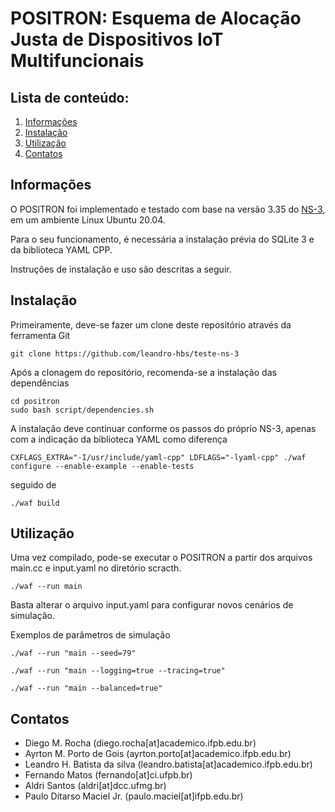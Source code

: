 
POSITRON: Esquema de Alocação Justa de Dispositivos IoT Multifuncionais
================================

## Lista de conteúdo:

1) [Informações](#informações)
2) [Instalação](#instalação)
3) [Utilização](#utilização)
4) [Contatos](#contatos)


## Informações

O POSITRON foi implementado e testado com base na versão 3.35 do [NS-3](https://nsnam.org), em um ambiente Linux Ubuntu 20.04.

Para o seu funcionamento, é necessária a instalação prévia do SQLite 3 e da biblioteca YAML CPP.

Instruções de instalação e uso são descritas a seguir.


## Instalação

Primeiramente, deve-se fazer um clone deste repositório através da ferramenta Git

```shell
git clone https://github.com/leandro-hbs/teste-ns-3
```

Após a clonagem do repositório, recomenda-se a instalação das dependências

```shell
cd positron
sudo bash script/dependencies.sh
```

A instalação deve continuar conforme os passos do próprio NS-3, apenas com a indicação da biblioteca YAML como diferença

```shell
CXFLAGS_EXTRA="-I/usr/include/yaml-cpp" LDFLAGS="-lyaml-cpp" ./waf configure --enable-example --enable-tests
```

seguido de

```shell
./waf build
```

## Utilização

Uma vez compilado, pode-se executar o POSITRON a partir dos arquivos main.cc e input.yaml no diretório scracth.

```shell
./waf --run main 
```

Basta alterar o arquivo input.yaml para configurar novos cenários de simulação.

Exemplos de parâmetros de simulação

```shell
./waf --run "main --seed=79" 
```

```shell
./waf --run "main --logging=true --tracing=true"
```

```shell
./waf --run "main --balanced=true"
```

## Contatos

* Diego M. Rocha (diego.rocha[at]academico.ifpb.edu.br)
* Ayrton M. Porto de Gois (ayrton.porto[at]academico.ifpb.edu.br)
* Leandro H. Batista da silva (leandro.batista[at]academico.ifpb.edu.br)
* Fernando Matos (fernando[at]ci.ufpb.br)
* Aldri Santos (aldri[at]dcc.ufmg.br)
* Paulo Ditarso Maciel Jr. (paulo.maciel[at]ifpb.edu.br)
